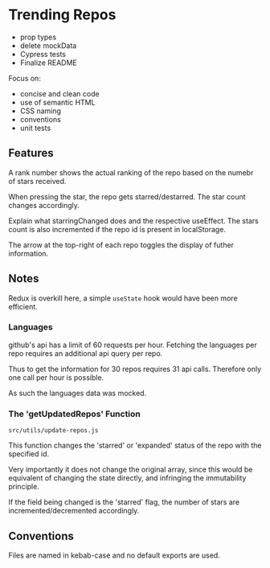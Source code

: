 # Trending Repos

- prop types
- delete mockData
- Cypress tests
- Finalize README


Focus on:
- concise and clean code
- use of semantic HTML
- CSS naming
- conventions
- unit tests

## Features

A rank number shows the actual ranking of the repo based on the numebr of stars received.

When pressing the star, the repo gets starred/destarred. The star count changes accordingly.

Explain what starringChanged does and the respective useEffect. The stars count is also incremented if the repo id is present in localStorage.

The arrow at the top-right of each repo toggles the display of futher information.

## Notes

Redux is overkill here, a simple `useState` hook would have been more efficient.

### Languages

github's api has a limit of 60 requests per hour. Fetching the languages per repo requires an additional api query per repo.

Thus to get the information for 30 repos requires 31 api calls. Therefore only one call per hour is possible.

As such the languages data was mocked.

### The 'getUpdatedRepos' Function

`src/utils/update-repos.js`

This function changes the 'starred' or 'expanded' status of the repo with the specified id.

Very importantly it does not change the original array, since this would be equivalent of changing the state directly, and infringing the immutability principle.

If the field being changed is the 'starred' flag, the number of stars are incremented/decremented accordingly.

## Conventions

Files are named in kebab-case and no default exports are used.

